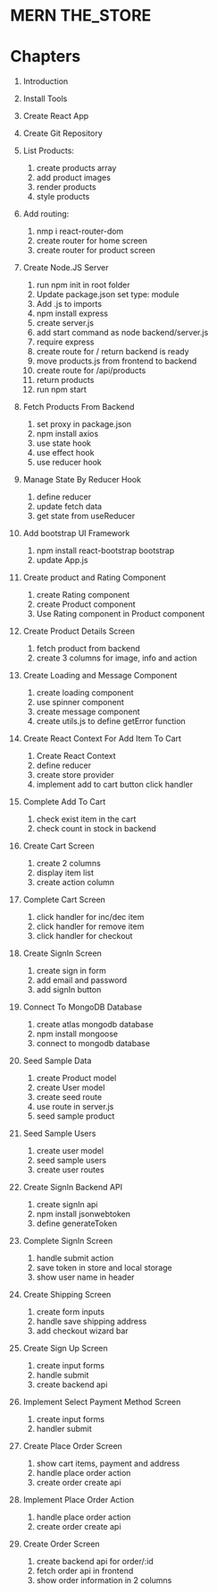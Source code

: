 # MERN THE_STORE

# Chapters

1. Introduction
2. Install Tools
3. Create React App
4. Create Git Repository
5. List Products:

   1. create products array
   2. add product images
   3. render products
   4. style products

6. Add routing:

   1. nmp i react-router-dom
   2. create router for home screen
   3. create router for product screen

7. Create Node.JS Server

   1. run npm init in root folder
   2. Update package.json set type: module
   3. Add .js to imports
   4. npm install express
   5. create server.js
   6. add start command as node backend/server.js
   7. require express
   8. create route for / return backend is ready
   9. move products.js from frontend to backend
   10. create route for /api/products
   11. return products
   12. run npm start


8. Fetch Products From Backend

   1. set proxy in package.json
   2. npm install axios 
   3. use state hook
   4. use effect hook
   5. use reducer hook


9. Manage State By Reducer Hook

   1. define reducer
   2. update fetch data
   3. get state from useReducer


10. Add bootstrap UI Framework

    1. npm install react-bootstrap bootstrap
    2. update App.js


11. Create product and Rating Component

    1. create Rating component
    2. create Product component
    3. Use Rating component in Product component
   

12. Create Product Details Screen

    1. fetch product from backend
    2. create 3 columns for image, info and action


13. Create Loading and Message Component

    1. create loading component
    2. use spinner component
    3. create message component
    4. create utils.js to define getError function


14. Create React Context For Add Item To Cart

    1. Create React Context
    2. define reducer
    3. create store provider
    4. implement add to cart button click handler


15. Complete Add To Cart

    1. check exist item in the cart
    2. check count in stock in backend


16. Create Cart Screen

    1. create 2 columns
    2. display item list
    3. create action column


17. Complete Cart Screen

    1. click handler for inc/dec item
    2. click handler for remove item
    3. click handler for checkout


18. Create SignIn Screen

    1. create sign in form
    2. add email and password
    3. add signIn button


19. Connect To MongoDB Database

    1. create atlas mongodb database 
    2. npm install mongoose 
    3. connect to mongodb database


20. Seed Sample Data

    1. create Product model
    2. create User model
    3. create seed route
    4. use route in server.js
    5. seed sample product



21. Seed Sample Users

    1. create user model
    2. seed sample users
    3. create user routes


22.  Create SignIn Backend API

     1. create signIn api
     2. npm install jsonwebtoken
     3. define generateToken


23.  Complete SignIn Screen

     1. handle submit action
     2. save token in store and local storage
     3. show user name in header


24.  Create Shipping Screen

     1. create form inputs
     2. handle save shipping address
     3. add checkout wizard bar


25.  Create Sign Up Screen

     1. create input forms
     2. handle submit
     3. create backend api


26.  Implement Select Payment Method Screen

     1. create input forms
     2. handler submit


27.  Create Place Order Screen
   
     1. show cart items, payment and address
     2. handle place order action 
     3. create order create api


28.  Implement Place Order Action

     1. handle place order action
     2. create order create api


29.  Create Order Screen

     1. create backend api for order/:id
     2. fetch order api in frontend
     3. show order information in 2 columns